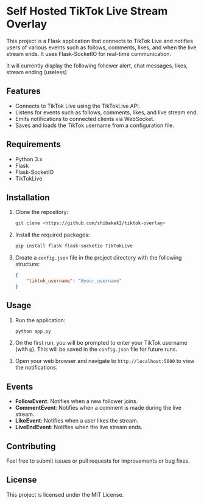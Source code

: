 # Self Hosted TikTok Live Stream Overlay

This project is a Flask application that connects to TikTok Live and notifies users of various events such as follows, comments, likes, and when the live stream ends. It uses Flask-SocketIO for real-time communication.

It will currently display the following follower alert, chat messages, likes, stream ending (useless)


## Features

- Connects to TikTok Live using the TikTokLive API.
- Listens for events such as follows, comments, likes, and live stream end.
- Emits notifications to connected clients via WebSocket.
- Saves and loads the TikTok username from a configuration file.

## Requirements

- Python 3.x
- Flask
- Flask-SocketIO
- TikTokLive

## Installation

1. Clone the repository:
   ```bash
   git clone <https://github.com/shibakek2/tiktok-overlay>
   ```

2. Install the required packages:
   ```bash
   pip install flask flask-socketio TikTokLive
   ```

3. Create a `config.json` file in the project directory with the following structure:
   ```json
   {
       "tiktok_username": "@your_username"
   }
   ```

## Usage

1. Run the application:
   ```bash
   python app.py
   ```

2. On the first run, you will be prompted to enter your TikTok username (with `@`). This will be saved in the `config.json` file for future runs.

3. Open your web browser and navigate to `http://localhost:5000` to view the notifications.

## Events

- **FollowEvent**: Notifies when a new follower joins.
- **CommentEvent**: Notifies when a comment is made during the live stream.
- **LikeEvent**: Notifies when a user likes the stream.
- **LiveEndEvent**: Notifies when the live stream ends.

## Contributing

Feel free to submit issues or pull requests for improvements or bug fixes.

## License

This project is licensed under the MIT License.
